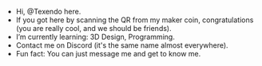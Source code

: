 - Hi, @Texendo here.
- If you got here by scanning the QR from my maker coin, congratulations (you are really cool, and we should be friends).
- I’m currently learning: 3D Design, Programming.
- Contact me on Discord (it's the same name almost everywhere).
- Fun fact: You can just message me and get to know me.
